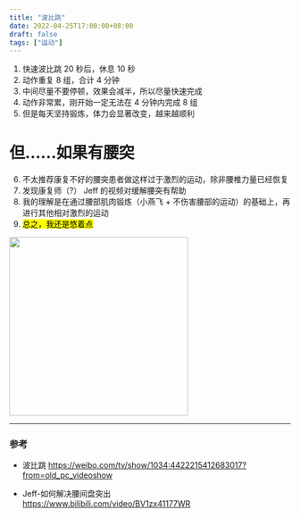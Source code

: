 ```yaml
---
title: "波比跳"
date: 2022-04-25T17:00:00+08:00
draft: false
tags: ["运动"]
---
```


1. 快速波比跳 20 秒后，休息 10 秒
2. 动作重复 8 组，合计 4 分钟
3. 中间尽量不要停顿，效果会减半，所以尽量快速完成
4. 动作非常累，刚开始一定无法在 4 分钟内完成 8 组
5. 但是每天坚持锻炼，体力会显著改变，越来越顺利

# 但……如果有腰突

6. 不太推荐康复不好的腰突患者做这样过于激烈的运动，除非腰椎力量已经恢复
7. 发现康复师（?） Jeff 的视频对缓解腰突有帮助
8. 我的理解是在通过腰部肌肉锻炼（小燕飞 + 不伤害腰部的运动）的基础上，再进行其他相对激烈的运动
9. <mark>总之，我还是悠着点</mark>

<img src="https://nic-gz-1308403500.file.myqcloud.com/posts/mie-01-2022-05-25.jpg" width="320">

---

### 参考

- 波比跳
  https://weibo.com/tv/show/1034:4422215412683017?from=old_pc_videoshow

- Jeff-如何解决腰间盘突出  
  https://www.bilibili.com/video/BV1zx41177WR

